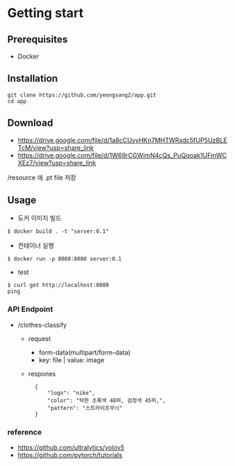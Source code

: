 # Getting start

## Prerequisites
* Docker

## Installation
```
git clone https://github.com/yeongsang2/app.git
cd app
```
## Download
* https://drive.google.com/file/d/1a8cCUyyHKn7MHTWRxdc5fUP5UzBLETcM/view?usp=share_link
* https://drive.google.com/file/d/1W69rCGWimN4cQs_PuQqoak1UFmWCXEz7/view?usp=share_link

/resource 에 .pt file 저장

## Usage
* 도커 이미지 빌드
```
$ docker build . -t "server:0.1"
```
* 컨테이너 실행 
```
$ docker run -p 8080:8080 server:0.1
```
* test
```
$ curl get http://localhost:8080
ping
```

### API Endpoint
* /clothes-classify
    * request
        * form-data(multipart/form-data)
        * key: file | value: image
    * respones<br>

            {
                "logo": "nike",
                "color": "탁한 초록색 48퍼, 검정색 45퍼,",
                "pattern": "스트라이프무늬"
            }
                

### reference
* https://github.com/ultralytics/yolov5
* https://github.com/pytorch/tutorials
